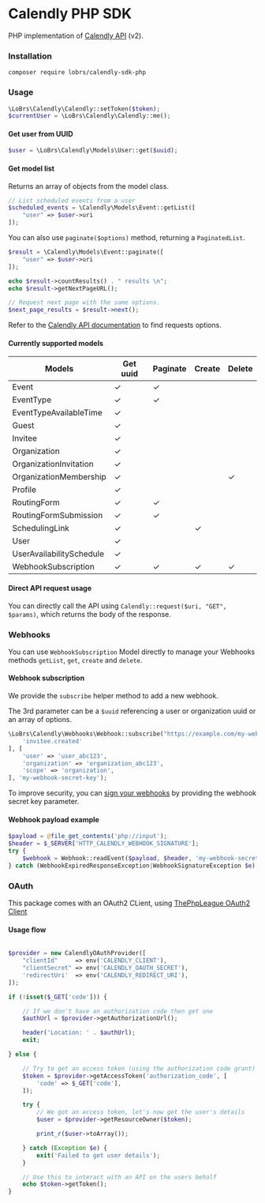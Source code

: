 # Calendly PHP SDK

PHP implementation of [Calendly API](https://developer.calendly.com/api-docs) (v2).


### Installation

```
composer require lobrs/calendly-sdk-php
```

### Usage

```php
\LoBrs\Calendly\Calendly::setToken($token);
$currentUser = \LoBrs\Calendly\Calendly::me();
```

#### Get user from UUID

```php
$user = \LoBrs\Calendly\Models\User::get($uuid);
```

#### Get model list

Returns an array of objects from the model class.

```php
// List scheduled events from a user
$scheduled_events = \Calendly\Models\Event::getList([
    "user" => $user->uri
]);
```

You can also use `paginate($options)` method, returning a `PaginatedList`.
```php
$result = \Calendly\Models\Event::paginate([
    "user" => $user->uri
]);

echo $result->countResults() . " results \n";
echo $result->getNextPageURL();

// Request next page with the same options.
$next_page_results = $result->next();
```

Refer to the [Calendly API documentation](https://developer.calendly.com/api-docs) to find requests options.


#### Currently supported models

| Models                        | Get uuid | Paginate | Create | Delete |
|-------------------------------|----------|----------|--------|--------|
| Event                         | ✓        | ✓        |        |        |
| EventType                     | ✓        | ✓        |        |        |
| EventTypeAvailableTime        | ✓        |          |        |        |
| Guest                         | ✓        |          |        |        |
| Invitee                       | ✓        |          |        |        |
| Organization                  | ✓        |          |        |        |
| OrganizationInvitation        | ✓        |          |        |        |
| OrganizationMembership        | ✓        |          |        | ✓      |
| Profile                       | ✓        |          |        |        |
| RoutingForm                   | ✓        | ✓        |        |        |
| RoutingFormSubmission         | ✓        | ✓        |        |        |
| SchedulingLink                | ✓        |          | ✓      |        |
| User                          | ✓        |          |        |        |
| UserAvailabilitySchedule      | ✓        |          |        |        |
| WebhookSubscription           | ✓        | ✓        | ✓      | ✓      |


#### Direct API request usage

You can directly call the API using `Calendly::request($uri, "GET", $params)`, which returns the body of the response.


### Webhooks

You can use `WebhookSubscription` Model directly to manage your Webhooks methods `getList`, `get`, `create` and `delete`.

#### Webhook subscription

We provide the `subscribe` helper method to add a new webhook.

The 3rd parameter can be a `$uuid` referencing a user or organization uuid or an array of options.

```php
\LoBrs\Calendly\Webhooks\Webhook::subscribe("https://example.com/my-webhook", [
    'invitee.created'
], [
    'user' => 'user_abc123',
    'organization' => 'organization_abc123',
    'scope' => 'organization',
], 'my-webhook-secret-key');
```

To improve security, you can [sign your webhooks](https://developer.calendly.com/api-docs/ZG9jOjM2MzE2MDM4-webhook-signatures)
by providing the webhook secret key parameter.

#### Webhook payload example

```php
$payload = @file_get_contents('php://input');
$header = $_SERVER['HTTP_CALENDLY_WEBHOOK_SIGNATURE'];
try {
    $webhook = Webhook::readEvent($payload, $header, 'my-webhook-secret-key');
} catch (WebhookExpiredResponseException|WebhookSignatureException $e) {}
```

### OAuth

This package comes with an OAuth2 CLient, using [ThePhpLeague OAuth2 Client](https://github.com/thephpleague/oauth2-client)

#### Usage flow

```php

$provider = new CalendlyOAuthProvider([
    "clientId"     => env('CALENDLY_CLIENT'),
    "clientSecret" => env('CALENDLY_OAUTH_SECRET'),
    'redirectUri'  => env('CALENDLY_REDIRECT_URI'),
]);

if (!isset($_GET['code'])) {

    // If we don't have an authorization code then get one
    $authUrl = $provider->getAuthorizationUrl();

    header('Location: ' . $authUrl);
    exit;

} else {

    // Try to get an access token (using the authorization code grant)
    $token = $provider->getAccessToken('authorization_code', [
        'code' => $_GET['code'],
    ]);

    try {
        // We got an access token, let's now get the user's details
        $user = $provider->getResourceOwner($token);

        print_r($user->toArray());

    } catch (Exception $e) {
        exit('Failed to get user details');
    }

    // Use this to interact with an API on the users behalf
    echo $token->getToken();
}
```
